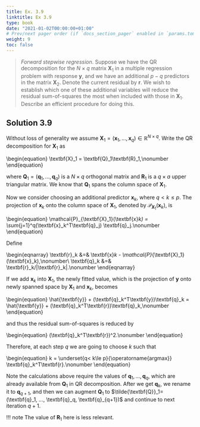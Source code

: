 ```yaml
---
title: Ex. 3.9
linktitle: Ex 3.9
type: book
date: "2021-01-02T00:00:00+01:00"
# Prev/next pager order (if `docs_section_pager` enabled in `params.toml`)
weight: 9
toc: false
---
```


> *Forward stepwise regression*.  Suppose we have the QR decomposition for the $N\times q$ matrix $\textbf{X}_1$ in a multiple regression problem with response $\textbf{y}$, and we have an additional $p-q$ predictors in the matrix $\textbf{X}_2$. Denote the current residual by $\textbf{r}$. We wish to establish which one of these additional variables will reduce the residual sum-of-squares the most when included with those in $\textbf{X}_1$. Describe an efficient procedure for doing this.

## Solution 3.9

Without loss of generality we assume $\textbf{X}_1=(\textbf{x}_1, ...,\textbf{x}_q)\in\mathbb{R}^{N\times q}$. Write the QR decomposition for $\textbf{X}_1$ as

\begin{equation}
		\textbf{X}_1 = \textbf{Q}_1\textbf{R}_1,\nonumber
\end{equation}

where $\textbf{Q}_1=(\textbf{q}_1, ..., \textbf{q}_q)$ is a $N\times q$ orthogonal matrix and $\textbf{R}_1$ is a $q\times a$ upper triangular matrix. We know that $\textbf{Q}_1$ spans the column space of $\textbf{X}_1$.

Now we consider choosing an additional predictor $\textbf{x}_k$, where $q < k\le p$. The projection of $\textbf{x}_k$ onto the column space of $\textbf{X}_1$, denoted by $\mathcal{P}_{\textbf{X}_1}(\textbf{x}_k)$, is

\begin{equation}
    \mathcal{P}_{\textbf{X}_1}(\textbf{x}_k) = \sum_{j=1}^q(\textbf{x}_k^T\textbf{q}_j) \textbf{q}_j.\nonumber
\end{equation}

Define

\begin{eqnarray}
    \textbf{r}_k &=& \textbf{x}_k - \mathcal{P}_{\textbf{X}_1}(\textbf{x}_k),\nonumber\\
    \textbf{q}_k &=& \textbf{r}_k/\|\textbf{r}_k\|.\nonumber 
\end{eqnarray}

If we add $\textbf{x}_k$ into $\textbf{X}_1$, the newly fitted value, which is the projection of $\textbf{y}$ onto newly spanned space by $\textbf{X}_1$ and $\textbf{x}_k$, becomes

\begin{equation}
    \hat{\textbf{y}} + (\textbf{q}_k^T\textbf{y})\textbf{q}_k = \hat{\textbf{y}} + (\textbf{q}_k^T\textbf{r})\textbf{q}_k,\nonumber
\end{equation}

and thus the residual sum-of-squares is reduced by

\begin{equation}
    (\textbf{q}_k^T\textbf{r})^2.\nonumber
\end{equation}

Therefore, at each step $q$ we are going to choose $k$ such that

\begin{equation}
    k = \underset{q< k\le p}{\operatorname{argmax}} \textbf{q}_k^T\textbf{r}.\nonumber
\end{equation}

Note the calculations above require the values of $\textbf{q}_1, ..., \textbf{q}_q$, which are already available from $\textbf{Q}_1$ in QR decomposition. After we get $\textbf{q}_k$, we rename it to $\textbf{q}_{q+1}$, and then we can augment $\textbf{Q}_1$ to $\tilde{\textbf{Q}}_1=(\textbf{q}_1, ..., \textbf{q}_q, \textbf{q}_{q+1})$ and continue to next iteration $q+1$.

!!! note
    The value of $\textbf{R}_1$ here is less relevant.